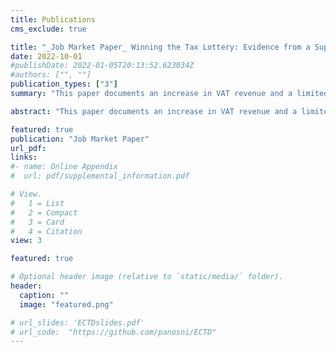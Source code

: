 ```yaml
---
title: Publications
cms_exclude: true

title: "_Job Market Paper_ Winning the Tax Lottery: Evidence from a Superdraw on Christmas Eve"
date: 2022-10-01
#publishDate: 2022-01-05T20:13:52.623034Z
#authors: ["", ""]
publication_types: ["3"]
summary: "This paper documents an increase in VAT revenue and a limited, short-term change in payment preferences of individuals, in response to the introduction of a tax lottery in Greece. The scheme incentivises the use of electronic payments over cash to fight tax evasion by allocating \euro1 million in prizes every month. Tickets are awarded automatically when consumers complete retail transactions by electronic means. I exploit a delayed introduction of the lottery, where nine draws took place in a retroactive superdraw on Christmas Eve in 2017. Participation was unanticipated and tickets corresponded to electronic payments completed in previous months. By combining information from the universe of winners, a random sample of non-winners and monthly VAT revenue from regional tax offices, I estimate that a tax office's VAT revenue increased by 0.01\% per additional winner residing in the tax office's jurisdiction. Winners increased their electronic consumption by 14\%, but reverted gradually back to pre-winning spending levels after 6 months. In regions with a large number of winners, I document delayed spillover effects in the electronic consumption of non-winners, 5 to 7 months after the superdraw. The lottery's positive outcome demonstrates the potential of electronic payments to raise tax revenue. Their effect is limited by payment preferences, which appear to be resistant to change."

abstract: "This paper documents an increase in VAT revenue and a limited, short-term change in payment preferences of individuals, in response to the introduction of a tax lottery in Greece. The scheme incentivises the use of electronic payments over cash to fight tax evasion by allocating \euro1 million in prizes every month. Tickets are awarded automatically when consumers complete retail transactions by electronic means. I exploit a delayed introduction of the lottery, where nine draws took place in a retroactive superdraw on Christmas Eve in 2017. Participation was unanticipated and tickets corresponded to electronic payments completed in previous months. By combining information from the universe of winners, a random sample of non-winners and monthly VAT revenue from regional tax offices, I estimate that a tax office's VAT revenue increased by 0.01\% per additional winner residing in the tax office's jurisdiction. Winners increased their electronic consumption by 14\%, but reverted gradually back to pre-winning spending levels after 6 months. In regions with a large number of winners, I document delayed spillover effects in the electronic consumption of non-winners, 5 to 7 months after the superdraw. The lottery's positive outcome demonstrates the potential of electronic payments to raise tax revenue. Their effect is limited by payment preferences, which appear to be resistant to change."

featured: true
publication: "Job Market Paper"
url_pdf: 
links: 
#- name: Online Appendix
#  url: pdf/supplemental_information.pdf

# View.
#   1 = List
#   2 = Compact
#   3 = Card
#   4 = Citation
view: 3

featured: true

# Optional header image (relative to `static/media/` folder).
header:
  caption: ""
  image: "featured.png"

# url_slides: 'ECTDslides.pdf'
# url_code:  "https://github.com/panosni/ECTD"
---
```

